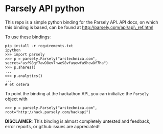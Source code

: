 Parsely API python
==================

This repo is a simple python binding for the Parsely API.
API docs, on which this binding is based, can be found at
http://parsely.com/api/api\_ref.html

To use these bindings:

    pip install -r requirements.txt
    ipython
    >>> import parsely
    >>> p = parsely.Parsely("arstechnica.com", secret="asf98gf7aw98ev7nwe98vfayewfa9hew8f7ha")
    >>> p.shares()
    ...
    >>> p.analytics()
    ...
    # et cetera

To point the binding at the hackathon API, you can initialize the `Parsely`
object with

    >>> p = parsely.Parsely("arstechnica.com", root="http://hack.parsely.com/hackapi")

**DISCLAIMER**: This binding is almost completely untested and feedback, error
reports, or github issues are appreciated!
